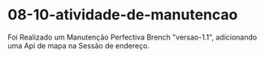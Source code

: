 # 08-10-atividade-de-manutencao

Foi Realizado um Manutenção Perfectiva Brench "versao-1.1", adicionando uma Api de mapa na Sessão de endereço.
